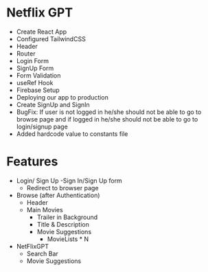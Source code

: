# Netflix GPT

- Create React App
- Configured TailwindCSS
- Header
- Router
- Login Form
- SignUp Form
- Form Validation
- useRef Hook
- Firebase Setup
- Deploying our app to production
- Create SignUp and SignIn
- BugFix: If user is not logged in he/she should not be able to go to browse page and if logged in he/she should not be able to go to login/signup page
- Added hardcode value to constants file



# Features
- Login/ Sign Up
    -Sign In/Sign Up form
    - Redirect to browser page
- Browse (after Authentication)
    - Header
    - Main Movies
        - Trailer in Background
        - Title & Description
        - Movie Suggestions
            - MovieLists * N
- NetFlixGPT
    - Search Bar
    - Movie Suggestions